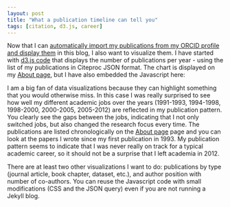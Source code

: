 ```yaml
---
layout: post
title: "What a publication timeline can tell you"
tags: [citation, d3.js, career]
---
```

Now that I can [automatically import my publications from my ORCID profile and display them](/2013/08/04/automatically-list-all-your-publications-in-your-blog/) in this blog, I also want to visualize them. I have started with [d3.js code](https://github.com/mfenner/blog/blob/master/_includes/by_year.js) that displays the number of publications per year - using the list of my publications in Citeproc JSON format. The chart is displayed on my [About page](/about.html), but I have also embedded the Javascript here:

<div class="row" id="year"></div>
<script type="text/javascript">
  var orcid = "0000-0003-1419-2405";

  {% include by_year.js %}
</script>

I am a big fan of data visualizations because they can highlight something that you would otherwise miss. In this case I was really surprised to see how well my different academic jobs over the years (1991-1993, 1994-1998, 1998-2000, 2000-2005, 2005-2012) are reflected in my publication pattern. You clearly see the gaps between the jobs, indicating that I not only switched jobs, but also changed the research focus every time. The publications are listed chronologically on the [About page](/about.html) page and you can look at the papers I wrote since my first publication in 1993. My publication pattern seems to indicate that I was never really on track for a typical academic career, so it should not be a surprise that I left academia in 2012.

There are at least two other visualizations I want to do: publications by type (journal article, book chapter, dataset, etc.), and author position with number of co-authors. You can reuse the Javascript code with small modifications (CSS and the JSON query) even if you are not running a Jekyll blog.
